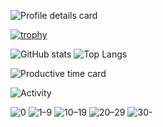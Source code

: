 
![Profile details card](http://github-profile-summary-cards.vercel.app/api/cards/profile-details?username=TM-59&theme=github_dark)

<!--
- 👋 Hi, I’m @TM-59
- 👀 Language:Python/C/JavaScript
- 🌱 Position:Fullstack engineer
- 💞️ Region:Japan,Tokyo
- 📫 How to reach me to e-mail tmi00advance@gmail.com

Best Regards.
-->
<!---
TM-59/TM-59 is a ✨ special ✨ repository because its `README.md` (this file) appears on your GitHub profile.
You can click the Preview link to take a look at your changes.
--->
[![trophy](https://github-profile-trophy.vercel.app/?username=TM-59)](https://github.com/ryo-ma/github-profile-trophy)

![GitHub stats](https://github-readme-stats-alpha-weld-62.vercel.app/api?username=TM-59&count_private=true)
![Top Langs](https://github-readme-stats-alpha-weld-62.vercel.app/api/top-langs/?username=TM-59&count_private=true)
<!--
![GitHub stats](https://github-readme-stats.vercel.app/api?username=TM-59&count_private=true)
![Top Langs](https://github-readme-stats.vercel.app/api/top-langs/?username=TM-59&count_private=true)
-->
![Productive time card](http://github-profile-summary-cards.vercel.app/api/cards/productive-time?username=TM-59&theme=github_dark&utcOffset=9)

![Activity](https://ghchart.rshah.org/TM-59)

![0](https://img.shields.io/badge/-0-%23ebedf0?style=flat-square)
![1–9](https://img.shields.io/badge/-1%E2%80%939-%23c6e48b?style=flat-square)
![10–19](https://img.shields.io/badge/-10%E2%80%9319-%237bc96f?style=flat-square)
![20–29](https://img.shields.io/badge/-20%E2%80%9329-%23239a3b?style=flat-square)
![30-](https://img.shields.io/badge/-30%E2%80%93-%23196127?style=flat-square)

